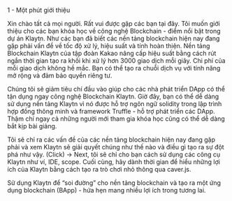 1 - Một phút giới thiệu

Xin chào tất cả mọi người. Rất vui được gặp các bạn tại đây. Tôi muốn giới thiệu cho các bạn khóa học về công nghệ Blockchain - điểm nổi bật trong dự án Klaytn. Như các bạn đã biết các nền tảng blockchain hiện nay đang gặp phải vấn đề về tốc độ xử lý, hiệu suất và tính hoàn thiện. 
Nền tảng Blockchain Klaytn của tập đoàn Kakao nâng cấp hiệu suất bằng cách rút ngắn thời gian tạo ra khối khi xử lý hơn 3000 giao dịch mỗi giây. 
Chi phí của mỗi giao dịch không hề mắc. 
Bạn có thể tạo ra chuỗi dịch vụ với tính năng mở rộng và đảm bảo quyền riêng tư.

Chúng tôi sẽ giảm tiêu chí đầu vào giúp cho các nhà phát triển DApp có thể tận dụng ngay công nghệ Blockchain Klaytn. 
Giờ đây, bạn có thể dễ dàng sử dụng nền tảng Klaytn vì nó được hỗ trợ ngôn ngữ solidity trong lập trình hợp đồng thông minh và framework Truffle - hỗ trợ phát triển các DApp. 
Thậm chí ngay cả những người mới tham gia khóa học cũng có thể dễ dàng bắt kịp bài giảng.


Tôi sẽ chỉ ra các vấn đề của các nền tảng blockchain hiện nay đang gặp phải và xem Klaytn sẽ giải quyết chúng như thế nào và điều gì tạo ra sự đột phá như vậy. 
(Click) → Next, tôi sẽ chỉ cho bạn cách sử dụng các công cụ Klaytn như ví, IDE, scope.
Cuối cùng, hãy dành thời gian để hiểu những lợi ích của Klaytn bằng cách tạo ra trò chơi nhỏ thông qua caver.js.

Sử dụng Klaytn để “soi đường” cho nền tảng blockchain và tạo ra một ứng dụng blockchain (BApp) - hứa hẹn mang nhiều lợi ích trong tương lai.
